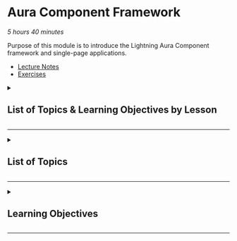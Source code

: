 # Aura Component Framework

*5 hours 40 minutes*

Purpose of this module is to introduce the Lightning Aura Component framework and single-page applications.

* [Lecture Notes]()
* [Exercises]()

<details>
<summary><h2>List of Topics & Learning Objectives by Lesson</h2></summary>

<details>
<summary>

## Lesson 1 - Introduction to Lightning Aura Components

</summary>

* 1.5 hours
  * 45 minutes(Lecture)
  * 45 Minutes(Exercise)

<details>
<summary>

### Aura Component Model

</summary>

#### Introduction & Benefits

* [Embracing the New Ambience](<./LNAura Component Framework.md#embracing-the-new-ambience>)
* [The Value of Single-Page Applications](<./LNAura Component Framework.md#the-value-of-single-page-applications>)

#### Components & The Component Bundle

* [Components, Components, and Components](<./LNAura Component Framework.md#components-components-and-components>)

#### Harness Apps

* [Lightning Applications](<./LNAura Component Framework.md#lightning-applications>)

#### Component Accessibility Interfaces

* [Component Accessibility Interfaces](<./LNAura Component Framework.md#component-accessibility-interfaces>)

#### Aura:Attribute

* [Component Attributes](<./LNAura Component Framework.md#component-attributes>)
* [Attributes and Attributes](<./LNAura Component Framework.md#attributes-and-attributes>)

#### Expression Syntax in Aura

* [Expression Syntax](<./LNAura Component Framework.md#expression-syntax>)

#### Value Providers

* [Value Providers](<./LNAura Component Framework.md#value-providers>)

#### Lightning Component Library

* [Lightning Component Library](<./LNAura Component Framework.md#lightning-component-library>)
* [Salesforce Lightning Design System](<./LNAura Component Framework.md#salesforce-lightning-design-system>)

</details>

---

<details>
<summary>

### Learning Objectives

</summary>

*After completing this lesson, associates should be able to:*

* Define the Aura compnent framework
* List the benefits of Aura components
* List each of the elements of a component bundle and the purpose of each
* Define an app in the Aura component framework
* Explain the use of aura:attribute
* Detail the use of expression syntax in Aura components
* Define value providers and list the three value providers in Aura components
* Describe the use of the lightning:card

</details>

---

<details>
<summary><h4>Demo - Intro Example W/SLDS</h4></summary>
</details>

---

<details>
<summary><h4>Exercise - Use Lightning Card from the component library, display some information in a component.</h4></summary>
</details>
</details>

---

<details>
<summary>

## Lesson 2 - Complete Control

</summary>

* 1.5 hours
  * 45 minutes(Lecture)
  * 45 Minutes(Exercise)

<details>
<summary>

### Aura Control

</summary>

#### The Aura:If Component

* [Lightning Component Library](<./LNAura Component Framework.md#lightning-component-library>)

#### Client Side Control

* [MVCC Revisited](<./LNAura Component Framework.md#mvcc-revisited>)
* [The JavaScript Controller and Helper](<./LNAura Component Framework.md#the-javascript-controller-and-helper>)

#### Server Side Control

* [Apex Controllers](<./LNAura Component Framework.md#apex-controllers>)
  * [Calling Apex Controller Methods](<./LNAura Component Framework.md#calling-apex-controller-methods>)

#### Security

* [Lightning Locker](<./LNAura Component Framework.md#lightning-locker>)
* [Apex Security](<./LNAura Component Framework.md#apex-security>)

</details>

---

<details>
<summary>

### Learning Objectives

</summary>

*After completing this lesson, associates should be able to:*

* Describe the use of the aura:if component
* Explain when to put logic in the JavaScript helper instead of the JavaScript controller
* Describe action and data binding in the context of Aura components
* Detail Apex controllers in the Aura component framework and how to use them (both declaring and calling actions)
* Detail security in Aura components
* Define Lightning Locker Service

</details>

---

<details>
<summary><h4>Demo - Apex Controller Example</h4></summary>
</details>

---

<details>
<summary><h4>Exercise - Create a page that displays contact data from the database through a apex controller upon the press of a button.</h4></summary>

</details>

</details>

---

<details>
<summary>

## Lesson 3 - Lightning Data Service

</summary>

* 40 minutes
  * 20 minutes(Lecture)  
  * 20 minutes(Exercise)

<details>
<summary>

### Lightning Strikes

</summary>

#### What is LDS? OR Standard Controllers for the Next Generation

* [Lightning Data Service](<./LNAura Component Framework.md#lightning-data-service>)

#### LDS Forms

* [Forms](<./LNAura Component Framework.md#forms>)
  * [Record View and Edit Forms](<./LNAura Component Framework.md#record-view-and-edit-forms>)
  * [\<force:recordData\>](<./LNAura Component Framework.md#forcerecorddata>)

#### Design Component

<details>
<summary>Design Component</summary>
    * Customizing the component name
    * Exposing attributes in Lightning App Builder

</details>
</details>

---

<details>
<summary>

### Learning Objectives

</summary>

*After completing this lesson, associates should be able to:*

* Define Lightning Data Service
* Define the use of the Design component.

</details>

---

<details>
<summary><h4>Demo - LDS Example</h4></summary>
</details>

---

<details>
<summary><h4>Exercise - Use LDS to display contact information inside a contact record page.</h4></summary>
</details>

</details>

---

<details>
<summary>

## Lesson 4 - Eventful Lessons

</summary>

* 2 hours
  * 1 hour(Lecture)
  * 1 hour(Exercise)

<details>
<summary>

### Events, but not of the activity variety.

</summary>

#### Events

* [Lightning Events](<./LNAura Component Framework.md#lightning-events>)
* [Component and Application Events](<./LNAura Component Framework.md#component-and-application-events>)
  * [Creating Custom Events](<./LNAura Component Framework.md#creating-custom-events>)

#### Notifiers & Firing Events

* [Firing Events](<./LNAura Component Framework.md#firing-events>)
* [Firing Lightning Component Library Events](<./LNAura Component Framework.md#firing-lightning-component-library-events>)

#### Listening For and Handling Events

* [Handling Events](<./LNAura Component Framework.md#handling-events>)
  * [Handling System Events](<./LNAura Component Framework.md#handling-system-events>)

#### Handling Errors

* [Error Handling in the Aura Component Framework](<./LNAura Component Framework.md#error-handling-in-the-aura-component-framework>)

</details>

---

<details>
<summary>

### Learning Objectives

</summary>

*After completing this lesson, associates should be able to:*

* Define events in Aura components
* Describe component and application events and how they propogate
* Demonstrate how to create custom component and application events
* Determine appropriate uses for application and component events
* Demonstrate how to fire and handle events 
* Describe error handling in Aura components and explain the AuraHandledException

</details>

---

<details>
<summary><h4>Demo - Eventful Lessons Example</h4></summary>
</details>

---

<details>
<summary><h4>Exercise - Make a custom component event, and then fire and handle said event.</h4></summary>
</details>

---

</details>

</details>

---

<details>
<summary>

## List of Topics

</summary>

* Salesforce Lightning Design System
  * SLDS Grid System
  * SLDS Icons
* Introduction to Aura Components Framework
  * Lightning Benefits
  * Component Bundles
  * Component Accessibility Interfaces
  * Lightning Apps
  * aura:attribute
  * Expression Syntax
    * Value Providers
  * Lightning Component Library
    * lightning:card
  * aura:if
  * Lightning Data Service
  * JavaScript Controllers/Helpers
    * Action Binding
  * Apex Controllers
  * Lightning Events
    * Custom Component Events
    * Custom Application Events
    * Firing & Handling Events
    * System/Browser Events
  * Forms
  * Displaying/Handling Errors
    * Console.error
  * Lightning Security
    * Lightning Locker

</details>

---

<details>
<summary>

## Learning Objectives

</summary>

After completing this module, associates should be able to

* Define the Aura compnent framework 1
* List the benefits of Aura components 1
* List each of the elements of a component bundle and the purpose of each 1
* Define an app in the Aura component framework 1
* Explain the use of aura:attribute 1
* Detail the use of expression syntax in Aura components 1
* Define value providers and list the three value providers in Aura components 1
* Describe the use of the lightning:card and aura:if components 12
* Differentiate between the various meanings of "component" in different contexts
* Define Lightning Data Service 3
* Explain when to put logic in the JavaScript helper instead of the JavaScript controller 2
* Describe action and data binding in the context of Aura components 2
* Detail Apex controllers in the Aura component framework and how to use them (both declaring and calling actions) 2
* Define events in Aura components 4
* Describe component and application events and how they propogate 4
* Demonstrate how to create custom component and application events 4
* Determine appropriate uses for application and component events 4
* Demonstrate how to fire and handle events 4
* Describe error handling in Aura components and explain the AuraHandledException 4
* Detail security in Aura components 2
* Define Lightning Locker Service 2
* Describe Lightning web components

</details>

---
